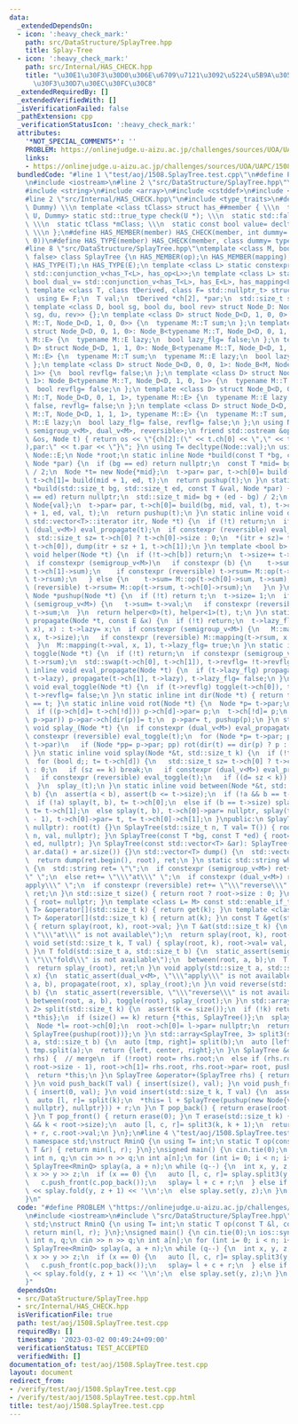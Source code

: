 ```yaml
---
data:
  _extendedDependsOn:
  - icon: ':heavy_check_mark:'
    path: src/DataStructure/SplayTree.hpp
    title: Splay-Tree
  - icon: ':heavy_check_mark:'
    path: src/Internal/HAS_CHECK.hpp
    title: "\u30E1\u30F3\u30D0\u306E\u6709\u7121\u3092\u5224\u5B9A\u3059\u308B\u30C6\
      \u30F3\u30D7\u30EC\u30FC\u30C8"
  _extendedRequiredBy: []
  _extendedVerifiedWith: []
  _isVerificationFailed: false
  _pathExtension: cpp
  _verificationStatusIcon: ':heavy_check_mark:'
  attributes:
    '*NOT_SPECIAL_COMMENTS*': ''
    PROBLEM: https://onlinejudge.u-aizu.ac.jp/challenges/sources/UOA/UAPC/1508
    links:
    - https://onlinejudge.u-aizu.ac.jp/challenges/sources/UOA/UAPC/1508
  bundledCode: "#line 1 \"test/aoj/1508.SplayTree.test.cpp\"\n#define PROBLEM \"https://onlinejudge.u-aizu.ac.jp/challenges/sources/UOA/UAPC/1508\"\
    \n#include <iostream>\n#line 2 \"src/DataStructure/SplayTree.hpp\"\n#include <vector>\n\
    #include <string>\n#include <array>\n#include <cstddef>\n#include <cassert>\n\
    #line 2 \"src/Internal/HAS_CHECK.hpp\"\n#include <type_traits>\n#define HAS_CHECK(member,\
    \ Dummy) \\\n template <class tClass> struct has_##member { \\\n  template <class\
    \ U, Dummy> static std::true_type check(U *); \\\n  static std::false_type check(...);\
    \ \\\n  static tClass *mClass; \\\n  static const bool value= decltype(check(mClass))::value;\
    \ \\\n };\n#define HAS_MEMBER(member) HAS_CHECK(member, int dummy= (&U::member,\
    \ 0))\n#define HAS_TYPE(member) HAS_CHECK(member, class dummy= typename U::member)\n\
    #line 8 \"src/DataStructure/SplayTree.hpp\"\ntemplate <class M, bool reversible=\
    \ false> class SplayTree {\n HAS_MEMBER(op);\n HAS_MEMBER(mapping);\n HAS_MEMBER(composition);\n\
    \ HAS_TYPE(T);\n HAS_TYPE(E);\n template <class L> static constexpr bool semigroup_v=\
    \ std::conjunction_v<has_T<L>, has_op<L>>;\n template <class L> static constexpr\
    \ bool dual_v= std::conjunction_v<has_T<L>, has_E<L>, has_mapping<L>, has_composition<L>>;\n\
    \ template <class T, class tDerived, class F= std::nullptr_t> struct Node_B {\n\
    \  using E= F;\n  T val;\n  tDerived *ch[2], *par;\n  std::size_t size;\n };\n\
    \ template <class D, bool sg, bool du, bool rev> struct Node_D: Node_B<M, Node_D<D,\
    \ sg, du, rev>> {};\n template <class D> struct Node_D<D, 1, 0, 0>: Node_B<typename\
    \ M::T, Node_D<D, 1, 0, 0>> {\n  typename M::T sum;\n };\n template <class D>\
    \ struct Node_D<D, 0, 1, 0>: Node_B<typename M::T, Node_D<D, 0, 1, 0>, typename\
    \ M::E> {\n  typename M::E lazy;\n  bool lazy_flg= false;\n };\n template <class\
    \ D> struct Node_D<D, 1, 1, 0>: Node_B<typename M::T, Node_D<D, 1, 1, 0>, typename\
    \ M::E> {\n  typename M::T sum;\n  typename M::E lazy;\n  bool lazy_flg= false;\n\
    \ };\n template <class D> struct Node_D<D, 0, 0, 1>: Node_B<M, Node_D<D, 0, 0,\
    \ 1>> {\n  bool revflg= false;\n };\n template <class D> struct Node_D<D, 1, 0,\
    \ 1>: Node_B<typename M::T, Node_D<D, 1, 0, 1>> {\n  typename M::T sum, rsum;\n\
    \  bool revflg= false;\n };\n template <class D> struct Node_D<D, 0, 1, 1>: Node_B<typename\
    \ M::T, Node_D<D, 0, 1, 1>, typename M::E> {\n  typename M::E lazy;\n  bool lazy_flg=\
    \ false, revflg= false;\n };\n template <class D> struct Node_D<D, 1, 1, 1>: Node_B<typename\
    \ M::T, Node_D<D, 1, 1, 1>, typename M::E> {\n  typename M::T sum, rsum;\n  typename\
    \ M::E lazy;\n  bool lazy_flg= false, revflg= false;\n };\n using Node= Node_D<void,\
    \ semigroup_v<M>, dual_v<M>, reversible>;\n friend std::ostream &operator<<(std::ostream\
    \ &os, Node t) { return os << \"{ch[2]:(\" << t.ch[0] << \",\" << t.ch[1] << \"\
    ),par:\" << t.par << \"}\"; }\n using T= decltype(Node::val);\n using E= typename\
    \ Node::E;\n Node *root;\n static inline Node *build(const T *bg, const T *ed,\
    \ Node *par) {\n  if (bg == ed) return nullptr;\n  const T *mid= bg + (ed - bg)\
    \ / 2;\n  Node *t= new Node{*mid};\n  t->par= par, t->ch[0]= build(bg, mid, t),\
    \ t->ch[1]= build(mid + 1, ed, t);\n  return pushup(t);\n }\n static inline Node\
    \ *build(std::size_t bg, std::size_t ed, const T &val, Node *par) {\n  if (bg\
    \ == ed) return nullptr;\n  std::size_t mid= bg + (ed - bg) / 2;\n  Node *t= new\
    \ Node{val};\n  t->par= par, t->ch[0]= build(bg, mid, val, t), t->ch[1]= build(mid\
    \ + 1, ed, val, t);\n  return pushup(t);\n }\n static inline void dump(typename\
    \ std::vector<T>::iterator itr, Node *t) {\n  if (!t) return;\n  if constexpr\
    \ (dual_v<M>) eval_propagate(t);\n  if constexpr (reversible) eval_toggle(t);\n\
    \  std::size_t sz= t->ch[0] ? t->ch[0]->size : 0;\n  *(itr + sz)= t->val, dump(itr,\
    \ t->ch[0]), dump(itr + sz + 1, t->ch[1]);\n }\n template <bool b> static inline\
    \ void helper(Node *t) {\n  if (!t->ch[b]) return;\n  t->size+= t->ch[b]->size;\n\
    \  if constexpr (semigroup_v<M>)\n   if constexpr (b) {\n    t->sum= M::op(t->sum,\
    \ t->ch[1]->sum);\n    if constexpr (reversible) t->rsum= M::op(t->ch[1]->rsum,\
    \ t->rsum);\n   } else {\n    t->sum= M::op(t->ch[0]->sum, t->sum);\n    if constexpr\
    \ (reversible) t->rsum= M::op(t->rsum, t->ch[0]->rsum);\n   }\n }\n static inline\
    \ Node *pushup(Node *t) {\n  if (!t) return t;\n  t->size= 1;\n  if constexpr\
    \ (semigroup_v<M>) {\n   t->sum= t->val;\n   if constexpr (reversible) t->rsum=\
    \ t->sum;\n  }\n  return helper<0>(t), helper<1>(t), t;\n }\n static inline void\
    \ propagate(Node *t, const E &x) {\n  if (!t) return;\n  t->lazy_flg ? (M::composition(t->lazy,\
    \ x), x) : t->lazy= x;\n  if constexpr (semigroup_v<M>) {\n   M::mapping(t->sum,\
    \ x, t->size);\n   if constexpr (reversible) M::mapping(t->rsum, x, t->size);\n\
    \  }\n  M::mapping(t->val, x, 1), t->lazy_flg= true;\n }\n static inline void\
    \ toggle(Node *t) {\n  if (!t) return;\n  if constexpr (semigroup_v<M>) std::swap(t->sum,\
    \ t->rsum);\n  std::swap(t->ch[0], t->ch[1]), t->revflg= !t->revflg;\n }\n static\
    \ inline void eval_propagate(Node *t) {\n  if (t->lazy_flg) propagate(t->ch[0],\
    \ t->lazy), propagate(t->ch[1], t->lazy), t->lazy_flg= false;\n }\n static inline\
    \ void eval_toggle(Node *t) {\n  if (t->revflg) toggle(t->ch[0]), toggle(t->ch[1]),\
    \ t->revflg= false;\n }\n static inline int dir(Node *t) { return t->par->ch[1]\
    \ == t; }\n static inline void rot(Node *t) {\n  Node *p= t->par;\n  int d= dir(t);\n\
    \  if ((p->ch[d]= t->ch[!d])) p->ch[d]->par= p;\n  t->ch[!d]= p;\n  if ((t->par=\
    \ p->par)) p->par->ch[dir(p)]= t;\n  p->par= t, pushup(p);\n }\n static inline\
    \ void splay_(Node *t) {\n  if constexpr (dual_v<M>) eval_propagate(t);\n  if\
    \ constexpr (reversible) eval_toggle(t);\n  for (Node *p= t->par; p; rot(t), p=\
    \ t->par)\n   if (Node *pp= p->par; pp) rot(dir(t) == dir(p) ? p : t);\n  pushup(t);\n\
    \ }\n static inline void splay(Node *&t, std::size_t k) {\n  if (!t) return;\n\
    \  for (bool d;; t= t->ch[d]) {\n   std::size_t sz= t->ch[0] ? t->ch[0]->size\
    \ : 0;\n   if (sz == k) break;\n   if constexpr (dual_v<M>) eval_propagate(t);\n\
    \   if constexpr (reversible) eval_toggle(t);\n   if ((d= sz < k)) k-= sz + 1;\n\
    \  }\n  splay_(t);\n }\n static inline void between(Node *&t, std::size_t a, std::size_t\
    \ b) {\n  assert(a < b), assert(b <= t->size);\n  if (!a && b == t->size) return;\n\
    \  if (!a) splay(t, b), t= t->ch[0];\n  else if (b == t->size) splay(t, a - 1),\
    \ t= t->ch[1];\n  else splay(t, b), t->ch[0]->par= nullptr, splay(t->ch[0], a\
    \ - 1), t->ch[0]->par= t, t= t->ch[0]->ch[1];\n }\npublic:\n SplayTree(Node *t=\
    \ nullptr): root(t) {}\n SplayTree(std::size_t n, T val= T()) { root= build(0,\
    \ n, val, nullptr); }\n SplayTree(const T *bg, const T *ed) { root= build(bg,\
    \ ed, nullptr); }\n SplayTree(const std::vector<T> &ar): SplayTree(ar.data(),\
    \ ar.data() + ar.size()) {}\n std::vector<T> dump() {\n  std::vector<T> ret(size());\n\
    \  return dump(ret.begin(), root), ret;\n }\n static std::string which_available()\
    \ {\n  std::string ret= \"\";\n  if constexpr (semigroup_v<M>) ret+= \"\\\"fold\\\
    \" \";\n  else ret+= \"\\\"at\\\" \";\n  if constexpr (dual_v<M>) ret+= \"\\\"\
    apply\\\" \";\n  if constexpr (reversible) ret+= \"\\\"reverse\\\" \";\n  return\
    \ ret;\n }\n std::size_t size() { return root ? root->size : 0; }\n void clear()\
    \ { root= nullptr; }\n template <class L= M> const std::enable_if_t<semigroup_v<L>,\
    \ T> &operator[](std::size_t k) { return get(k); }\n template <class L= M> std::enable_if_t<!semigroup_v<L>,\
    \ T> &operator[](std::size_t k) { return at(k); }\n const T &get(std::size_t k)\
    \ { return splay(root, k), root->val; }\n T &at(std::size_t k) {\n  static_assert(!semigroup_v<M>,\
    \ \"\\\"at\\\" is not available\");\n  return splay(root, k), root->val;\n }\n\
    \ void set(std::size_t k, T val) { splay(root, k), root->val= val, pushup(root);\
    \ }\n T fold(std::size_t a, std::size_t b) {\n  static_assert(semigroup_v<M>,\
    \ \"\\\"fold\\\" is not available\");\n  between(root, a, b);\n  T ret= root->sum;\n\
    \  return splay_(root), ret;\n }\n void apply(std::size_t a, std::size_t b, E\
    \ x) {\n  static_assert(dual_v<M>, \"\\\"apply\\\" is not available\");\n  between(root,\
    \ a, b), propagate(root, x), splay_(root);\n }\n void reverse(std::size_t a, std::size_t\
    \ b) {\n  static_assert(reversible, \"\\\"reverse\\\" is not available\");\n \
    \ between(root, a, b), toggle(root), splay_(root);\n }\n std::array<SplayTree,\
    \ 2> split(std::size_t k) {\n  assert(k <= size());\n  if (!k) return {SplayTree(),\
    \ *this};\n  if (size() == k) return {*this, SplayTree()};\n  splay(root, k);\n\
    \  Node *l= root->ch[0];\n  root->ch[0]= l->par= nullptr;\n  return {SplayTree(l),\
    \ SplayTree(pushup(root))};\n }\n std::array<SplayTree, 3> split3(std::size_t\
    \ a, std::size_t b) {\n  auto [tmp, right]= split(b);\n  auto [left, center]=\
    \ tmp.split(a);\n  return {left, center, right};\n }\n SplayTree &operator+=(SplayTree\
    \ rhs) {  // merge\n  if (!root) root= rhs.root;\n  else if (rhs.root) splay(root,\
    \ root->size - 1), root->ch[1]= rhs.root, rhs.root->par= root, pushup(root);\n\
    \  return *this;\n }\n SplayTree &operator+(SplayTree rhs) { return *this+= rhs;\
    \ }\n void push_back(T val) { insert(size(), val); }\n void push_front(T val)\
    \ { insert(0, val); }\n void insert(std::size_t k, T val) {\n  assert(k <= size());\n\
    \  auto [l, r]= split(k);\n  *this= l + SplayTree(pushup(new Node{val, {nullptr,\
    \ nullptr}, nullptr})) + r;\n }\n T pop_back() { return erase(root->size - 1);\
    \ }\n T pop_front() { return erase(0); }\n T erase(std::size_t k) {\n  assert(root\
    \ && k < root->size);\n  auto [l, c, r]= split3(k, k + 1);\n  return *this= l\
    \ + r, c.root->val;\n }\n};\n#line 4 \"test/aoj/1508.SplayTree.test.cpp\"\nusing\
    \ namespace std;\nstruct RminQ {\n using T= int;\n static T op(const T &l, const\
    \ T &r) { return min(l, r); }\n};\nsigned main() {\n cin.tie(0);\n ios::sync_with_stdio(0);\n\
    \ int n, q;\n cin >> n >> q;\n int a[n];\n for (int i= 0; i < n; i++) cin >> a[i];\n\
    \ SplayTree<RminQ> splay(a, a + n);\n while (q--) {\n  int x, y, z;\n  cin >>\
    \ x >> y >> z;\n  if (x == 0) {\n   auto [l, c, r]= splay.split3(y, z + 1);\n\
    \   c.push_front(c.pop_back());\n   splay= l + c + r;\n  } else if (x == 1) cout\
    \ << splay.fold(y, z + 1) << '\\n';\n  else splay.set(y, z);\n }\n return 0;\n\
    }\n"
  code: "#define PROBLEM \"https://onlinejudge.u-aizu.ac.jp/challenges/sources/UOA/UAPC/1508\"\
    \n#include <iostream>\n#include \"src/DataStructure/SplayTree.hpp\"\nusing namespace\
    \ std;\nstruct RminQ {\n using T= int;\n static T op(const T &l, const T &r) {\
    \ return min(l, r); }\n};\nsigned main() {\n cin.tie(0);\n ios::sync_with_stdio(0);\n\
    \ int n, q;\n cin >> n >> q;\n int a[n];\n for (int i= 0; i < n; i++) cin >> a[i];\n\
    \ SplayTree<RminQ> splay(a, a + n);\n while (q--) {\n  int x, y, z;\n  cin >>\
    \ x >> y >> z;\n  if (x == 0) {\n   auto [l, c, r]= splay.split3(y, z + 1);\n\
    \   c.push_front(c.pop_back());\n   splay= l + c + r;\n  } else if (x == 1) cout\
    \ << splay.fold(y, z + 1) << '\\n';\n  else splay.set(y, z);\n }\n return 0;\n\
    }"
  dependsOn:
  - src/DataStructure/SplayTree.hpp
  - src/Internal/HAS_CHECK.hpp
  isVerificationFile: true
  path: test/aoj/1508.SplayTree.test.cpp
  requiredBy: []
  timestamp: '2023-03-02 00:49:24+09:00'
  verificationStatus: TEST_ACCEPTED
  verifiedWith: []
documentation_of: test/aoj/1508.SplayTree.test.cpp
layout: document
redirect_from:
- /verify/test/aoj/1508.SplayTree.test.cpp
- /verify/test/aoj/1508.SplayTree.test.cpp.html
title: test/aoj/1508.SplayTree.test.cpp
---
```

